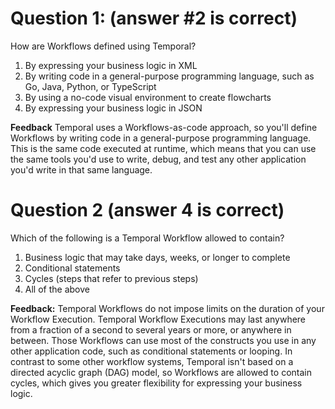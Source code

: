 # Question 1: (answer #2 is correct)
How are Workflows defined using Temporal?

1. By expressing your business logic in XML
2. By writing code in a general-purpose programming language, such as Go, Java, Python, or TypeScript
3. By using a no-code visual environment to create flowcharts
4. By expressing your business logic in JSON

**Feedback**
Temporal uses a Workflows-as-code approach, so you'll define Workflows
by writing code in a general-purpose programming language. This is the
same code executed at runtime, which means that you can use the same
tools you'd use to write, debug, and test any other application you'd
write in that same language.

# Question 2 (answer 4 is correct)
Which of the following is a Temporal Workflow allowed to contain?

1. Business logic that may take days, weeks, or longer to complete
2. Conditional statements
3. Cycles (steps that refer to previous steps)
4. All of the above

**Feedback:**
Temporal Workflows do not impose limits on the duration of your Workflow
Execution. Temporal Workflow Executions may last anywhere from a fraction
of a second to several years or more, or anywhere in between. Those
Workflows can use most of the constructs you use in any other application
code, such as conditional statements or looping. In contrast to some other
workflow systems, Temporal isn't based on a directed acyclic graph (DAG)
model, so Workflows are allowed to contain cycles, which gives you greater
flexibility for expressing your business logic.

